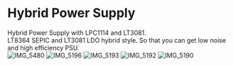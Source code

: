 # Hybrid Power Supply

Hybrid Power Supply with LPC1114 and LT3081.<br>
LT8364 SEPIC and LT3081 LDO hybrid style. So that you can get low noise and high efficiency PSU.<br>
![IMG_5480](https://github.com/ghz-ws/LPC1114-Hybrid-PSU/assets/52226620/e2ff1280-25dc-4224-8ca8-42ac0ab7ee19)
![IMG_5196](https://github.com/ghz-ws/LPC1114-Hybrid-PSU/assets/52226620/a3fddc72-e6bc-48d3-bee6-21cded730a44)
![IMG_5193](https://github.com/ghz-ws/LPC1114-Hybrid-PSU/assets/52226620/e8096b32-5b3a-4679-bbbf-45eacf649276)
![IMG_5192](https://github.com/ghz-ws/LPC1114-Hybrid-PSU/assets/52226620/e673fd59-171d-4b07-8b5a-155e65efe32e)
![IMG_5190](https://github.com/ghz-ws/LPC1114-Hybrid-PSU/assets/52226620/a0ba006c-173e-4018-99a4-ebb962923edf)
